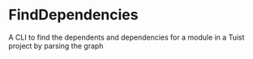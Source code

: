 # FindDependencies
A CLI to find the dependents and dependencies for a module in a Tuist project by parsing the graph
